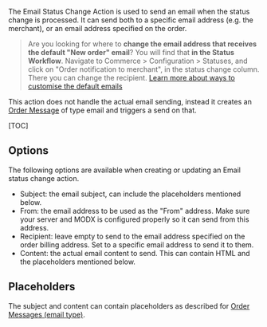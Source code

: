 The Email Status Change Action is used to send an email when the status change is processed. It can send both to a specific email address (e.g. the merchant), or an email address specified on the order.

> Are you looking for where to **change the email address that receives the default "New order" email**?
> You will find that **in the Status Workflow**. Navigate to Commerce > Configuration > Statuses, and click on "Order notification to merchant", in the status change column. There you can change the recipient.
> [Learn more about ways to customise the default emails](https://support.modmore.com/article/170-how-can-i-change-the-emails-that-get-sent-when-an-order-is-placed)

This action does not handle the actual email sending, instead it creates an [Order Message](../Orders/Messages) of type email and triggers a send on that.

[TOC]

## Options

The following options are available when creating or updating an Email status change action.

- Subject: the email subject, can include the placeholders mentioned below.
- From: the email address to be used as the "From" address. Make sure your server and MODX is configured properly so it can send from this address.
- Recipient: leave empty to send to the email address specified on the order billing address. Set to a specific email address to send it to them.
- Content: the actual email content to send. This can contain HTML and the placeholders mentioned below.

## Placeholders

The subject and content can contain placeholders as described for [Order Messages (email type)](../Orders/Messages).


